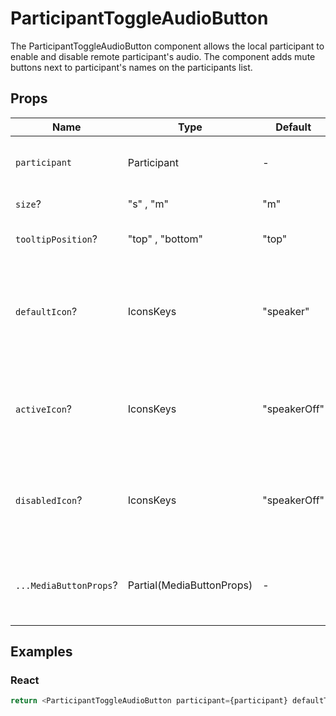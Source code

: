 # ParticipantToggleAudioButton

The ParticipantToggleAudioButton component allows the local participant to enable and disable remote participant's audio. The component adds mute buttons next to participant's names on the participants list.

## Props

| Name                   | Type                      | Default      | Description                                                       |
| ---------------------- | ------------------------- | ------------ | ----------------------------------------------------------------- |
| `participant`          | Participant               | -            | The object of the selected participant.                           |
| `size`?                | "s" , "m"                 | "m"          | The size of the button.                                           |
| `tooltipPosition`?     | "top" , "bottom"          | "top"        | The position of the tooltip.                                      |
| `defaultIcon`?         | IconsKeys                 | "speaker"    | The icon displayed on the button when a participant is not muted. |
| `activeIcon`?          | IconsKeys                 | "speakerOff" | The icon displayed on the button when a participant is muted.     |
| `disabledIcon`?        | IconsKeys                 | "speakerOff" | The icon displayed on the button when the button is disabled.     |
| `...MediaButtonProps`? | Partial(MediaButtonProps) | -            | Props that will be passed to the root of the button element.      |

## Examples

### React

```javascript
return <ParticipantToggleAudioButton participant={participant} defaultTooltipText="Volume off" />;
```
